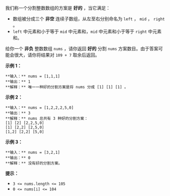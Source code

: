 我们称一个分割整数数组的方案是 **好的** ，当它满足：

  * 数组被分成三个 **非空** 连续子数组，从左至右分别命名为 `left` ， `mid` ， `right` 。
  * `left` 中元素和小于等于 `mid` 中元素和，`mid` 中元素和小于等于 `right` 中元素和。

给你一个 **非负** 整数数组 `nums` ，请你返回 **好的** 分割 `nums` 方案数目。由于答案可能会很大，请你将结果对 `109 + 7`
取余后返回。

**示例 1：**

    
    
    **输入：** nums = [1,1,1]
    **输出：** 1
    **解释：** 唯一一种好的分割方案是将 nums 分成 [1] [1] [1] 。

**示例 2：**

    
    
    **输入：** nums = [1,2,2,2,5,0]
    **输出：** 3
    **解释：** nums 总共有 3 种好的分割方案：
    [1] [2] [2,2,5,0]
    [1] [2,2] [2,5,0]
    [1,2] [2,2] [5,0]
    

**示例 3：**

    
    
    **输入：** nums = [3,2,1]
    **输出：** 0
    **解释：** 没有好的分割方案。

**提示：**

  * `3 <= nums.length <= 105`
  * `0 <= nums[i] <= 104`

